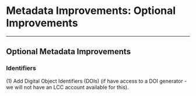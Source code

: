 # Metadata Improvements: Optional Improvements

---

## Optional Metadata Improvements 

### Identifiers

(1) Add Digital Object Identifiers \(DOIs\) \(if have access to a DOI generator - we will not have an LCC account available for this\).

